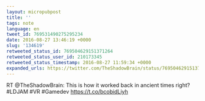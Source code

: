 ```yaml
---
layout: micropubpost
title: ''
tags: note
language: en
tweet_id: 769531490275295234
date: 2016-08-27 13:46:19 +0000
slug: '134619'
retweeted_status_id: 769504629151371264
retweeted_status_user_id: 210173345
retweeted_status_timestamp: 2016-08-27 11:59:34 +0000
expanded_urls: https://twitter.com/TheShadowBrain/status/769504629151371264/photo/1,https://twitter.com/TheShadowBrain/status/769504629151371264/photo/1
---
```

RT @TheShadowBrain: This is how it worked back in ancient times right?
#LDJAM #VR #Gamedev https://t.co/bcobidLiyh
